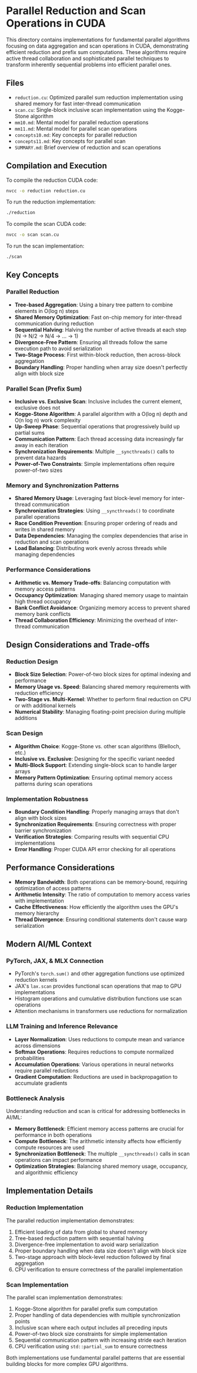 # Parallel Reduction and Scan Operations in CUDA

This directory contains implementations for fundamental parallel algorithms focusing on data aggregation and scan operations in CUDA, demonstrating efficient reduction and prefix sum computations. These algorithms require active thread collaboration and sophisticated parallel techniques to transform inherently sequential problems into efficient parallel ones.

## Files
- `reduction.cu`: Optimized parallel sum reduction implementation using shared memory for fast inter-thread communication
- `scan.cu`: Single-block inclusive scan implementation using the Kogge-Stone algorithm
- `mm10.md`: Mental model for parallel reduction operations
- `mm11.md`: Mental model for parallel scan operations
- `concepts10.md`: Key concepts for parallel reduction
- `concepts11.md`: Key concepts for parallel scan
- `SUMMARY.md`: Brief overview of reduction and scan operations

## Compilation and Execution

To compile the reduction CUDA code:
```bash
nvcc -o reduction reduction.cu
```

To run the reduction implementation:
```bash
./reduction
```

To compile the scan CUDA code:
```bash
nvcc -o scan scan.cu
```

To run the scan implementation:
```bash
./scan
```

## Key Concepts

### Parallel Reduction
- **Tree-based Aggregation**: Using a binary tree pattern to combine elements in O(log n) steps
- **Shared Memory Optimization**: Fast on-chip memory for inter-thread communication during reduction
- **Sequential Halving**: Halving the number of active threads at each step (N → N/2 → N/4 → ... → 1)
- **Divergence-Free Pattern**: Ensuring all threads follow the same execution path to avoid serialization
- **Two-Stage Process**: First within-block reduction, then across-block aggregation
- **Boundary Handling**: Proper handling when array size doesn't perfectly align with block size

### Parallel Scan (Prefix Sum)
- **Inclusive vs. Exclusive Scan**: Inclusive includes the current element, exclusive does not
- **Kogge-Stone Algorithm**: A parallel algorithm with a O(log n) depth and O(n log n) work complexity
- **Up-Sweep Phase**: Sequential operations that progressively build up partial sums
- **Communication Pattern**: Each thread accessing data increasingly far away in each iteration
- **Synchronization Requirements**: Multiple `__syncthreads()` calls to prevent data hazards
- **Power-of-Two Constraints**: Simple implementations often require power-of-two sizes

### Memory and Synchronization Patterns
- **Shared Memory Usage**: Leveraging fast block-level memory for inter-thread communication
- **Synchronization Strategies**: Using `__syncthreads()` to coordinate parallel operations
- **Race Condition Prevention**: Ensuring proper ordering of reads and writes in shared memory
- **Data Dependencies**: Managing the complex dependencies that arise in reduction and scan operations
- **Load Balancing**: Distributing work evenly across threads while managing dependencies

### Performance Considerations
- **Arithmetic vs. Memory Trade-offs**: Balancing computation with memory access patterns
- **Occupancy Optimization**: Managing shared memory usage to maintain high thread occupancy
- **Bank Conflict Avoidance**: Organizing memory access to prevent shared memory bank conflicts
- **Thread Collaboration Efficiency**: Minimizing the overhead of inter-thread communication

## Design Considerations and Trade-offs

### Reduction Design
- **Block Size Selection**: Power-of-two block sizes for optimal indexing and performance
- **Memory Usage vs. Speed**: Balancing shared memory requirements with reduction efficiency
- **Two-Stage vs. Multi-Kernel**: Whether to perform final reduction on CPU or with additional kernels
- **Numerical Stability**: Managing floating-point precision during multiple additions

### Scan Design
- **Algorithm Choice**: Kogge-Stone vs. other scan algorithms (Blelloch, etc.)
- **Inclusive vs. Exclusive**: Designing for the specific variant needed
- **Multi-Block Support**: Extending single-block scan to handle larger arrays
- **Memory Pattern Optimization**: Ensuring optimal memory access patterns during scan operations

### Implementation Robustness
- **Boundary Condition Handling**: Properly managing arrays that don't align with block sizes
- **Synchronization Requirements**: Ensuring correctness with proper barrier synchronization
- **Verification Strategies**: Comparing results with sequential CPU implementations
- **Error Handling**: Proper CUDA API error checking for all operations

## Performance Considerations
- **Memory Bandwidth**: Both operations can be memory-bound, requiring optimization of access patterns
- **Arithmetic Intensity**: The ratio of computation to memory access varies with implementation
- **Cache Effectiveness**: How efficiently the algorithm uses the GPU's memory hierarchy
- **Thread Divergence**: Ensuring conditional statements don't cause warp serialization

## Modern AI/ML Context

### PyTorch, JAX, & MLX Connection
- PyTorch's `torch.sum()` and other aggregation functions use optimized reduction kernels
- JAX's `lax.scan` provides functional scan operations that map to GPU implementations
- Histogram operations and cumulative distribution functions use scan operations
- Attention mechanisms in transformers use reductions for normalization

### LLM Training and Inference Relevance
- **Layer Normalization**: Uses reductions to compute mean and variance across dimensions
- **Softmax Operations**: Requires reductions to compute normalized probabilities
- **Accumulation Operations**: Various operations in neural networks require parallel reductions
- **Gradient Computation**: Reductions are used in backpropagation to accumulate gradients

### Bottleneck Analysis
Understanding reduction and scan is critical for addressing bottlenecks in AI/ML:
- **Memory Bottleneck**: Efficient memory access patterns are crucial for performance in both operations
- **Compute Bottleneck**: The arithmetic intensity affects how efficiently compute resources are used
- **Synchronization Bottleneck**: The multiple `__syncthreads()` calls in scan operations can impact performance
- **Optimization Strategies**: Balancing shared memory usage, occupancy, and algorithmic efficiency

## Implementation Details

### Reduction Implementation
The parallel reduction implementation demonstrates:
1. Efficient loading of data from global to shared memory
2. Tree-based reduction pattern with sequential halving
3. Divergence-free implementation to avoid warp serialization
4. Proper boundary handling when data size doesn't align with block size
5. Two-stage approach with block-level reduction followed by final aggregation
6. CPU verification to ensure correctness of the parallel implementation

### Scan Implementation
The parallel scan implementation demonstrates:
1. Kogge-Stone algorithm for parallel prefix sum computation
2. Proper handling of data dependencies with multiple synchronization points
3. Inclusive scan where each output includes all preceding inputs
4. Power-of-two block size constraints for simple implementation
5. Sequential communication pattern with increasing stride each iteration
6. CPU verification using `std::partial_sum` to ensure correctness

Both implementations use fundamental parallel patterns that are essential building blocks for more complex GPU algorithms.